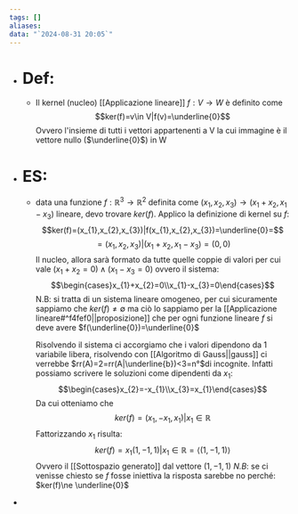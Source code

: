```yaml
---
tags: []
aliases: 
data: "`2024-08-31 20:05`"
---
```

- # Def:
	- Il kernel (nucleo) [[Applicazione lineare]] $f:V \rightarrow W$ è definito come$$ker(f)=v\in V|f(v)=\underline{0}$$Ovvero l'insieme di tutti i vettori appartenenti a V la cui immagine è il vettore nullo ($\underline{0}$) in W
- # ES:
	- data una funzione $f:\mathbb{R}^{3} \rightarrow \mathbb{R}^{2}$ definita come $(x_{1},x_{2},x_{3})\longrightarrow (x_{1}+x_{2},x_{1}-x_{3})$ lineare, devo trovare $ker(f)$. Applico la definizione di kernel su $f$:$$ker(f)=(x_{1},x_{2},x_{3})|f(x_{1},x_{2},x_{3})=\underline{0}=$$$$=(x_{1},x_{2},x_{3})|(x_{1}+x_{2},x_{1}-x_{3})=(0,0)$$Il nucleo, allora sarà formato da tutte quelle coppie di valori per cui vale $(x_{1}+x_{2}=0)\wedge (x_{1}-x_{3}=0)$ ovvero il sistema:$$\begin{cases}x_{1}+x_{2}=0\\x_{1}-x_{3}=0\end{cases}$$N.B: si tratta di un sistema lineare omogeneo, per cui sicuramente sappiamo che $ker(f)\ne \emptyset$ ma ciò lo sappiamo per la [[Applicazione lineare#^f4fef0||proposizione]] che per ogni funzione lineare $f$ si deve avere $f(\underline{0})=\underline{0}$ 
	  
	  Risolvendo il sistema ci accorgiamo che i valori dipendono da 1 variabile libera, risolvendo con [[Algoritmo di Gauss||gauss]] ci verrebbe $rr(A)=2=rr(A|\underline{b})<3=n°$di incognite. Infatti possiamo scrivere le soluzioni come dipendenti da $x_{1}$:$$\begin{cases}x_{2}=-x_{1}\\x_{3}=x_{1}\end{cases}$$Da cui otteniamo che $$ker(f)=(x_{1},-x_{1},x_{1})|x_{1}\in \mathbb{R}$$Fattorizzando $x_{1}$ risulta:$$ker(f)=x_{1}(1,-1,1)|x_{1}\in \mathbb{R}=\langle{(1,-1,1)}\rangle$$Ovvero il [[Sottospazio generato]] dal vettore $(1,-1,1)$ 
	  _N.B_: se ci venisse chiesto se $f$ fosse iniettiva la risposta sarebbe no perché: $ker(f)\ne \underline{0}$ 
-  
 